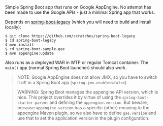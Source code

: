 Simple Spring Boot app that runs on Google AppEngine. No attempt has been made to use the Google APIs - just a minimal Spring app that works.

Depends on [spring-boot-legacy](https://github.com/scratches/spring-boot-legacy) (which you will need to build and install locally):

```
$ git clone https://github.com/scratches/spring-boot-legacy
$ cd spring-boot-legacy
$ mvn install
$ cd spring-boot-sample-gae
$ mvn appengine:update
```

Also runs as a deployed WAR in WTP or regular Tomcat container. The `main()` app (normal Spring Boot launcher) should also work.

> NOTE: Google AppEngine does not allow JMX, so you have to switch it off in a Spring Boot app (`spring.jmx.enabled=false`).

> WARNING: Spring Boot manages the appengine API version, which is nice. This project overrides it by virtue of using the `spring-boot-starter-parent` and defining the `appengine.version`. But beware, because `appengine.version` has a specific (other) meaning to the appengine Maven plugin, so we also have to define `gae.version` and use that to set the application version in the plugin configuration.
